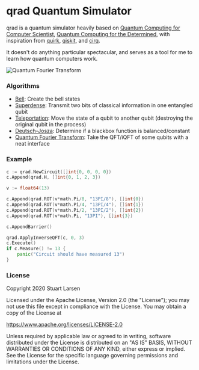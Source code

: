 # qrad Quantum Simulator

qrad is a quantum simulator heavily based on [Quantum Computing for Computer Scientist](https://www.amazon.com/Quantum-Computing-Computer-Scientists-Yanofsky/dp/0521879965/), [Quantum Computing for the Determined](https://www.youtube.com/watch?v=X2q1PuI2RFI&list=PL1826E60FD05B44E4), with inspiration from [quirk](https://algassert.com/quirk), [qiskit](https://qiskit.org/), and [cirq](https://qiskit.org/).

It doesn't do anything particular spectacular, and serves as a tool for me to learn how quantum computers work.

![Quantum Fourier Transform](/images/qft.gif)

### Algorithms

* [Bell](/circuits/bell): Create the bell states
* [Superdense](/circuits/superdense): Transmit two bits of classical information in one entangled qubit
* [Teleportation](/circuits/teleportation): Move the state of a qubit to another qubit (destroying the original qubit in the process)
* [Deutsch-Josza](/circuits/deutsch-josza): Determine if a blackbox function is balanced/constant
* [Quantum Fourier Transform](/circuits/qft): Take the QFT/iQFT of some qubits with a neat interface

### Example

```go
c := qrad.NewCircuit([]int{0, 0, 0, 0})
c.Append(qrad.H, []int{0, 1, 2, 3})

v := float64(13)

c.Append(qrad.ROT(v*math.Pi/8, "13PI/8"), []int{0})
c.Append(qrad.ROT(v*math.Pi/4, "13PI/4"), []int{1})
c.Append(qrad.ROT(v*math.Pi/2, "13PI/2"), []int{2})
c.Append(qrad.ROT(v*math.Pi, "13PI"), []int{3})

c.AppendBarrier()

qrad.ApplyInverseQFT(c, 0, 3)
c.Execute()
if c.Measure() != 13 {
    panic("Circuit should have measured 13")
}
```

### License

Copyright 2020 Stuart Larsen

Licensed under the Apache License, Version 2.0 (the "License");
you may not use this file except in compliance with the License.
You may obtain a copy of the License at

  https://www.apache.org/licenses/LICENSE-2.0

Unless required by applicable law or agreed to in writing, software
distributed under the License is distributed on an "AS IS" BASIS,
WITHOUT WARRANTIES OR CONDITIONS OF ANY KIND, either express or implied.
See the License for the specific language governing permissions and
limitations under the License.